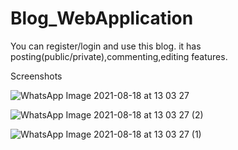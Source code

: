 # Blog_WebApplication


You can register/login and use this blog.
it has posting(public/private),commenting,editing features.

Screenshots

![WhatsApp Image 2021-08-18 at 13 03 27](https://user-images.githubusercontent.com/55195454/129858775-71d3c1e2-6711-4415-a79f-fade531b3dd0.jpeg)


![WhatsApp Image 2021-08-18 at 13 03 27 (2)](https://user-images.githubusercontent.com/55195454/129858783-acaafc25-2eeb-47d7-afaf-d41cd8d18cc2.jpeg)






![WhatsApp Image 2021-08-18 at 13 03 27 (1)](https://user-images.githubusercontent.com/55195454/129859471-e49748e2-46af-4f1d-a219-683a645d3bf0.jpeg)


